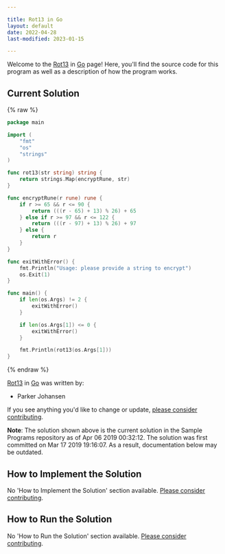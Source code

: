 ```yaml
---

title: Rot13 in Go
layout: default
date: 2022-04-28
last-modified: 2023-01-15

---
```


Welcome to the [Rot13](https://sampleprograms.io/projects/rot13) in [Go](https://sampleprograms.io/languages/go) page! Here, you'll find the source code for this program as well as a description of how the program works.

## Current Solution

{% raw %}

```go
package main

import (
	"fmt"
	"os"
	"strings"
)

func rot13(str string) string {
	return strings.Map(encryptRune, str)
}

func encryptRune(r rune) rune {
	if r >= 65 && r <= 90 {
		return (((r - 65) + 13) % 26) + 65
	} else if r >= 97 && r <= 122 {
		return (((r - 97) + 13) % 26) + 97
	} else {
		return r
	}
}

func exitWithError() {
	fmt.Println("Usage: please provide a string to encrypt")
	os.Exit(1)
}

func main() {
	if len(os.Args) != 2 {
		exitWithError()
	}

	if len(os.Args[1]) <= 0 {
	    exitWithError()
	}

	fmt.Println(rot13(os.Args[1]))
}
```

{% endraw %}

[Rot13](https://sampleprograms.io/projects/rot13) in [Go](https://sampleprograms.io/languages/go) was written by:

- Parker Johansen

If you see anything you'd like to change or update, [please consider contributing](https://github.com/TheRenegadeCoder/sample-programs).

**Note**: The solution shown above is the current solution in the Sample Programs repository as of Apr 06 2019 00:32:12. The solution was first committed on Mar 17 2019 19:16:07. As a result, documentation below may be outdated.

## How to Implement the Solution

No 'How to Implement the Solution' section available. [Please consider contributing](https://github.com/TheRenegadeCoder/sample-programs-website).

## How to Run the Solution

No 'How to Run the Solution' section available. [Please consider contributing](https://github.com/TheRenegadeCoder/sample-programs-website).